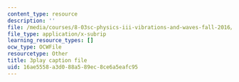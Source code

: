 ```yaml
---
content_type: resource
description: ''
file: /media/courses/8-03sc-physics-iii-vibrations-and-waves-fall-2016/16ae5558a3d088a589ec8ce6a5eafc95_mqhO9GT8hD4.srt
file_type: application/x-subrip
learning_resource_types: []
ocw_type: OCWFile
resourcetype: Other
title: 3play caption file
uid: 16ae5558-a3d0-88a5-89ec-8ce6a5eafc95
---
```

